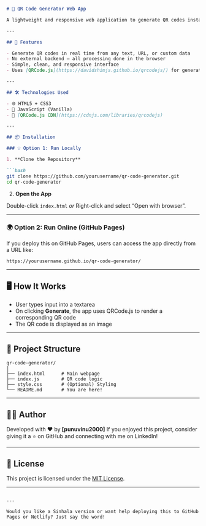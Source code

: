 

````markdown
# 🔳 QR Code Generator Web App

A lightweight and responsive web application to generate QR codes instantly from user input. Simply type any text or link, click **Generate**, and get a scannable QR code in seconds!

---

## 🚀 Features

- Generate QR codes in real time from any text, URL, or custom data
- No external backend — all processing done in the browser
- Simple, clean, and responsive interface
- Uses [QRCode.js](https://davidshimjs.github.io/qrcodejs/) for generation

---

## 🛠️ Technologies Used

- 🌐 HTML5 + CSS3
- 🧠 JavaScript (Vanilla)
- 🧩 [QRCode.js CDN](https://cdnjs.com/libraries/qrcodejs)

---

## 📦 Installation

### 💡 Option 1: Run Locally

1. **Clone the Repository**

```bash
git clone https://github.com/yourusername/qr-code-generator.git
cd qr-code-generator
````

2. **Open the App**

Double-click `index.html`
*or*
Right-click and select “Open with browser”.

---

### 🌍 Option 2: Run Online (GitHub Pages)

If you deploy this on GitHub Pages, users can access the app directly from a URL like:

```
https://yourusername.github.io/qr-code-generator/
```

---

## 🖥️ How It Works

* User types input into a textarea
* On clicking **Generate**, the app uses QRCode.js to render a corresponding QR code
* The QR code is displayed as an image

---

## 📁 Project Structure

```
qr-code-generator/
│
├── index.html      # Main webpage
├── index.js        # QR code logic
├── style.css       # (Optional) Styling
└── README.md       # You are here!
```

---

## 🧑‍💻 Author

Developed with ❤️ by **\[punuvinu2000]**
If you enjoyed this project, consider giving it a ⭐ on GitHub and connecting with me on LinkedIn!

---

## 📜 License

This project is licensed under the [MIT License](LICENSE).

---




```

---

Would you like a Sinhala version or want help deploying this to GitHub Pages or Netlify? Just say the word!
```
